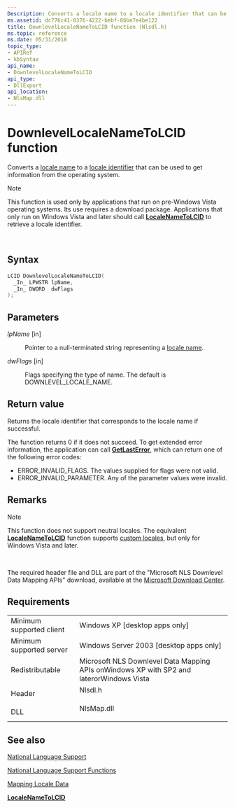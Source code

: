 ```yaml
---
Description: Converts a locale name to a locale identifier that can be used to get information from the operating system.
ms.assetid: dc776c41-0376-4222-bebf-86be7e4be122
title: DownlevelLocaleNameToLCID function (Nlsdl.h)
ms.topic: reference
ms.date: 05/31/2018
topic_type: 
- APIRef
- kbSyntax
api_name: 
- DownlevelLocaleNameToLCID
api_type: 
- DllExport
api_location: 
- NlsMap.dll
---
```


# DownlevelLocaleNameToLCID function

Converts a [locale name](locale-names.md) to a [locale identifier](locale-identifiers.md) that can be used to get information from the operating system.

> [!Note]  
> This function is used only by applications that run on pre-Windows Vista operating systems. Its use requires a download package. Applications that only run on Windows Vista and later should call [**LocaleNameToLCID**](/windows/desktop/api/Winnls/nf-winnls-localenametolcid) to retrieve a locale identifier.

 

## Syntax


```C++
LCID DownlevelLocaleNameToLCID(
  _In_ LPWSTR lpName,
  _In_ DWORD  dwFlags
);
```



## Parameters

<dl> <dt>

*lpName* \[in\]
</dt> <dd>

Pointer to a null-terminated string representing a [locale name](locale-names.md).

</dd> <dt>

*dwFlags* \[in\]
</dt> <dd>

Flags specifying the type of name. The default is DOWNLEVEL\_LOCALE\_NAME.

</dd> </dl>

## Return value

Returns the locale identifier that corresponds to the locale name if successful.

The function returns 0 if it does not succeed. To get extended error information, the application can call [**GetLastError**](https://msdn.microsoft.com/en-us/library/ms679360(v=VS.85).aspx), which can return one of the following error codes:

-   ERROR\_INVALID\_FLAGS. The values supplied for flags were not valid.
-   ERROR\_INVALID\_PARAMETER. Any of the parameter values were invalid.

## Remarks

> [!Note]  
> This function does not support neutral locales. The equivalent [**LocaleNameToLCID**](/windows/desktop/api/Winnls/nf-winnls-localenametolcid) function supports [custom locales](custom-locales.md), but only for Windows Vista and later.

 

The required header file and DLL are part of the "Microsoft NLS Downlevel Data Mapping APIs" download, available at the [Microsoft Download Center](https://www.microsoft.com/downloads/details.aspx?FamilyID=eb72cda0-834e-4c35-9419-ff14bc349c9d&DisplayLang=en).

## Requirements



|                                     |                                                                                                     |
|-------------------------------------|-----------------------------------------------------------------------------------------------------|
| Minimum supported client<br/> | Windows XP \[desktop apps only\]<br/>                                                         |
| Minimum supported server<br/> | Windows Server 2003 \[desktop apps only\]<br/>                                                |
| Redistributable<br/>          | Microsoft NLS Downlevel Data Mapping APIs onWindows XP with SP2 and laterorWindows Vista<br/> |
| Header<br/>                   | <dl> <dt>Nlsdl.h</dt> </dl>                  |
| DLL<br/>                      | <dl> <dt>NlsMap.dll</dt> </dl>               |



## See also

<dl> <dt>

[National Language Support](national-language-support.md)
</dt> <dt>

[National Language Support Functions](national-language-support-functions.md)
</dt> <dt>

[Mapping Locale Data](mapping-locale-data.md)
</dt> <dt>

[**LocaleNameToLCID**](/windows/desktop/api/Winnls/nf-winnls-localenametolcid)
</dt> </dl>

 

 




